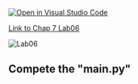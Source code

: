 [![Open in Visual Studio Code](https://classroom.github.com/assets/open-in-vscode-c66648af7eb3fe8bc4f294546bfd86ef473780cde1dea487d3c4ff354943c9ae.svg)](https://classroom.github.com/online_ide?assignment_repo_id=8860993&assignment_repo_type=AssignmentRepo)

[Link to Chap 7 Lab06](https://docs.google.com/presentation/d/16Lg15We_18LVyquswkjr61CDRxR3O9uaTISKX7v8thc/edit#slide=id.g114ede88c96_0_264)

![Lab06](https://nimbus-screenshots.s3.amazonaws.com/s/9e623d3c25e7417df140bd92393fde23.png)

## Compete the "main.py"


